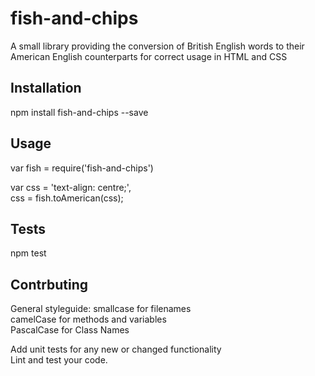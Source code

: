 fish-and-chips
============

A small library providing the conversion of British English words to their American English counterparts for correct usage in HTML and CSS

## Installation

  npm install fish-and-chips --save

## Usage

var fish = require('fish-and-chips')

var css = 'text-align: centre;',  
css = fish.toAmerican(css);

## Tests

npm test

## Contrbuting

General styleguide:
smallcase for filenames  
camelCase for methods and variables    
PascalCase for Class Names  

Add unit tests for any new or changed functionality  
Lint and test your code.  

